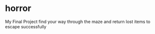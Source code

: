 # horror

My  Final Project
find your way through the maze and return lost items to escape successfully 
 

